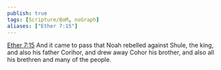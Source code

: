 ```yaml
---
publish: true
tags: [Scripture/BoM, noGraph]
aliases: ["Ether 7:15"]
---
```

[Ether 7:15](https://churchofjesuschrist.org/study/scriptures/bofm/ether/7?lang=eng&id=p15#p15) And it came to pass that Noah rebelled against Shule, the king, and also his father Corihor, and drew away Cohor his brother, and also all his brethren and many of the people.
